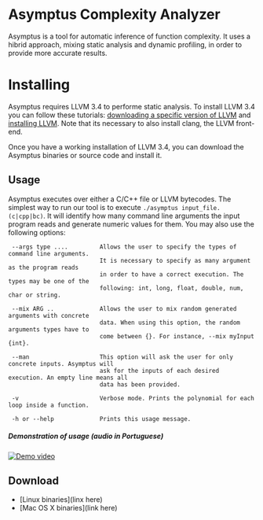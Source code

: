 # Asymptus Complexity Analyzer

Asymptus is a tool for automatic inference of function complexity. It uses a hibrid approach, 
mixing static analysis and dynamic profiling, in order to provide more accurate results.


# Installing

Asymptus requires LLVM 3.4 to performe static analysis. To install LLVM 3.4 you can follow
these tutorials: [downloading a specific version of LLVM](http://llvm.org/docs/GettingStarted.html#checkout-llvm-from-subversion)
and [installing LLVM](http://llvm.org/docs/GettingStarted.html#getting-started-quickly-a-summary).
Note that its necessary to also install clang, the LLVM front-end.

Once you have a working installation of LLVM 3.4, you can download the Asymptus binaries or
source code and install it.

## Usage

Asymptus executes over either a C/C++ file or LLVM bytecodes. The simplest way to run our tool
is to execute `./asymptus input_file.(c|cpp|bc)`. It will identify how many command line arguments
the input program reads and generate numeric values for them. You may also use the following
options:
```
 --args type ....         Allows the user to specify the types of command line arguments.
                          It is necessary to specify as many argument as the program reads
                          in order to have a correct execution. The types may be one of the
                          following: int, long, float, double, num, char or string.

 --mix ARG ..             Allows the user to mix random generated arguments with concrete 
                          data. When using this option, the random arguments types have to 
                          come between {}. For instance, --mix myInput {int}.
                          
 --man                    This option will ask the user for only concrete inputs. Asymptus will
                          ask for the inputs of each desired execution. An empty line means all
                          data has been provided.
                              
 -v                       Verbose mode. Prints the polynomial for each loop inside a function.
 
 -h or --help             Prints this usage message.
```

##### Demonstration of usage (audio in Portuguese)

[![Demo video](http://img.youtube.com/vi/pzfrIDfoCEc/0.jpg)](https://youtu.be/pzfrIDfoCEc)

## Download

- [Linux binaries](linx here)
- [Mac OS X binaries](link here)
